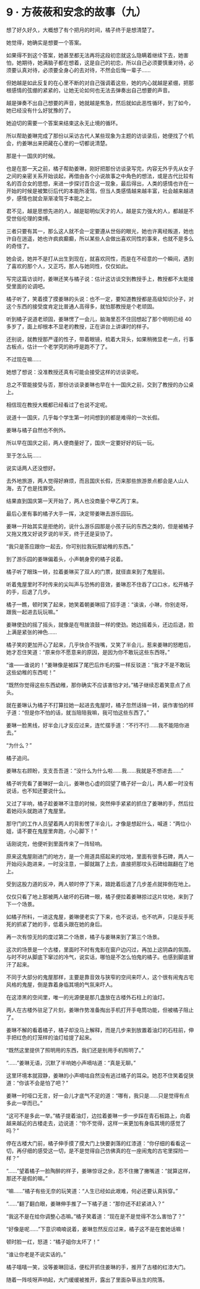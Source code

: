 # 9 · 方莜莜和安念的故事（九）

想了好久好久，大概想了有个把月的时间，橘子终于是想清楚了。

她觉得，她确实是想要一个答案。

如果得不到这个答案，她甚至都无法再将这段初恋就这么隐瞒着继续下去，她害怕，她期待，她满脑子都在想着，这是自己的初恋，所以自己必须要慎重对待，必须要认真对待，必须要全身心的去对待，不然会后悔一辈子……

但她越是如此反复的在心里不断的对自己强调着这些，她的内心就越是紧绷，把那根感情的弦绷的紧紧的，让她无论如何也无法去弹奏出自己想要的声音。

越是弹奏不出自己想要的声音，她就越是焦急，然后就如此恶性循环，到了如今，她已经没有什么好犹豫的了。

她迫切的需要一个答案来结束这永无止境的循环。

所以帮助姜琳完成了那份以采访古代人某些现象为主题的访谈录后，她便找了个机会，约姜琳出来把藏在心里的一切都说清楚。

那是十一国庆的时候。

也是在那一天之前，橘子帮助姜琳，刚好把那份访谈录写完，内容无外乎先从女子之间的亲密关系开始谈起，再借由各个小说故事之中角色的想法，或是古代比较有名的百合女的思想，来进一步探讨百合这一现象，最后得出，人类的感情也许在一开始的时候是被繁衍后代的本能所凌驾，但当人类感情越来越丰富，社会越来越进步，感情也就会渐渐凌驾于本能之上。

君不见，越是思想先进的人，越是聪明似天才的人，越是实力强大的人，都越是不受世俗伦理的束缚。

三者只要有其一，那么这人就不会一定要遵从世俗的眼光，她也许离经叛道，她也许自在逍遥，她也许疯疯癫癫，所以某些人会做出喜欢同性的事来，也就不是多么的奇怪了。

她会说，她并不是打从出生到现在，就喜欢同性，而是在不经意的一个瞬间，遇到了喜欢的那个人，又正巧，那人与她同性，仅仅如此。

写完这篇访谈时，姜琳还笑与橘子说：估计这访谈交到教授手上，教授都不太能接受里面的论调吧。

橘子听了，笑着摸了摸姜琳的头说：也不一定，要知道教授都是高级知识分子，对这个东西的接受度肯定比普通人高得多，就怕那教授是个老顽固。

听到橘子说道老顽固，姜琳愣了一会儿，脑海里忍不住回想起了那个明明已经 40 多岁了，面上却根本不显老的教授，正在讲台上讲课时的样子。

还别说，就教授那严谨的性子，带着眼镜，梳着大背头，如果稍微显老一点，行事古板点，估计一个老学究的称呼是跑不了了。

不过现在嘛……

她想了想说：没准教授还真有可能会接受这样的访谈录呢。

总之不管能接受与否，那份访谈录姜琳也早在十一国庆之前，交到了教授的办公桌上。

相信现在教授大概都已经看过了也说不定呢。

说道十一国庆，几乎每个学生第一时间想到的都是难得的一次长假。

姜琳与橘子自然也不例外。

所以早在国庆之前，两人便商量好了，国庆一定要好好的玩一玩。

至于怎么玩……

说实话两人还没想好。

去外地旅游，两人觉得好麻烦，而且国庆长假，历来那些旅游景点都会是人山人海，去了也是找罪受。

结果直到国庆第一天开始了，两人也没商量个甲乙丙丁来。

最后心里有事的橘子大手一挥，决定带姜琳去游乐园玩。

姜琳一开始其实是拒绝的，说什么游乐园那是小孩子玩的东西之类的，但是被橘子又拖又拽又好说歹说的半天，终于还是妥协了。

“我只是答应跟你一起去，你可别拉我玩那幼稚的东西。”

到了游乐园的姜琳偏着头，小声朝身旁的橘子说着。

橘子听了眼珠一转，拉着姜琳买了双人的门票，就径直来到了鬼屋前。

听着鬼屋里时不时传来的尖叫声与恐怖的音效，姜琳忍不住吞了口口水，松开橘子的手，后退了几步。

橘子一瞧，顿时笑了起来，她笑着朝姜琳招了招手道：“诶诶，小琳，你别走呀，跟我一起进去玩玩嘛。”

姜琳使劲的摇了摇头，就像是在甩拨浪鼓一样的使劲。她边摇着头，还边后退，脸上满是紧张的神色……

橘子笑的更加开心了起来，几乎快合不拢嘴，又笑了半会儿，惹来姜琳的怒瞪后，她才忍住笑道：“原来你不愿意来的原因，是因为你不敢玩这些东西呀。”

“谁——谁说的！”姜琳像是被踩了尾巴后炸毛的猫一样反驳道：“我才不是不敢玩这些幼稚的东西呢！”

“既然你觉得这些东西幼稚，那你确实不应该害怕才对。”橘子继续忍着笑意点了点头。

就在姜琳认为橘子不打算拉她一起进去鬼屋时，橘子忽然话锋一转，装作害怕的样子道：“但是你不怕的话，就当陪陪我嘛，我可怕这些东西了。”

姜琳一脸黑线，好半会儿才反应过来，连忙摆手道：“不行不行……我不能陪你进去。”

“为什么？”

橘子追问。

姜琳左右顾盼，支支吾吾道：“没什么为什么啦……我……我就是不想进去……”

橘子听完看了姜琳好一会儿，姜琳也心虚的回望了橘子好一会儿，两人都一时没有说话，也不知还要说什么。

又过了半响，橘子趁姜琳不注意的时候，突然伸手紧紧的抓住了姜琳的手，然后拉着她闷头就跑进了鬼屋里。

那守门的工作人员望着两人的背影愣了半会儿，才像是想起什么，喊道：“两位小姐，请不要在鬼屋里奔跑，小心脚下！”

话刚说完，他便听到里面传来了一阵轻响。

原来这鬼屋刚进门的地方，是一个用道具搭起来的坟地，里面有很多石碑，两人一开始闷头跑进来，一时没注意，一脚就踹了上去，直接把那坟头石碑给踹翻在了地上。

受到这股力道的反冲，两人顿时停了下来，踉跄着后退了几步差点就摔倒在地上。

仅仅只看了地上那被两人破坏的石碑一眼，橘子便拉着姜琳掠过这片坟地，来到了下一个场景。

如橘子所料，一进这鬼屋，姜琳便老实了下来，也不说话，也不吭声，只是反手死死的抓紧了她的手，低着头跟在她的身后。

再一次有惊无险的度过第二个场景，橘子与姜琳来到了第三个场景。

这次的场景是一个古楼，里面时不时有鬼影在窗户边闪过，再加上这阴森的氛围，与时不时从脚底下窜过的冷气，说实话，哪怕是不怎么怕鬼的橘子。也感到脚底冒汗了起来。

不同于大部分的鬼屋那样，主要是靠音效与狭窄的空间来吓人，这个很有闹鬼古宅风格的鬼屋，倒是靠着身临其境的气氛来吓人。

在这漆黑的空间里，唯一的光源便是那几盏放在古楼外石柱上的油灯。

两人在古楼外驻足了片刻，姜琳作势准备掏出手机打开手电筒功能，但被橘子阻止了。

姜琳不解的看着橘子，橘子却没马上解释，而是几步来到放置着油灯的石柱前，伸手把红色的灯笼样的油灯给提了起来。

“既然这里提供了照明用的东西，我们还是别用手机照明了。”

“……”姜琳无语，沉默了半响她小声嘀咕道：“真是无聊。”

这里环境本就寂静，姜琳的小声嘀咕自然没有逃过橘子的耳朵。她忍不住笑着促狭道：“你该不会是怕了吧？”

姜琳一时哑口无言，好一会儿才底气不足的道：“哪有，我只是……只是觉得有点多此一举而已。”

“这可不是多此一举。”橘子提着油灯，边拉着姜琳一步一步踩在青石板路上，向着越来越近的古楼走去，边说道：“你不觉得，这样一来更加有身临其境的感觉了吗？”

停在古楼大门前，橘子伸手摸了摸大门上快要剥落的红漆道：“你仔细的看看这一切，再仔细的感受这一切，是不是觉得自己仿佛真的在一座闹鬼的古宅里探险一样？”

“……”望着橘子一脸陶醉的样子，姜琳惊讶之余，忍不住撇了撇嘴道：“就算这样，那还不是假的嘛。”

“嘛……”橘子有些无奈的玩笑道：“人生已经如此艰难，何必还要认真拆穿。”

“……”翻了翻白眼，姜琳伸手推了一下橘子道：“那你还不赶紧进入？”

“我这不是在给你调整心态嘛。”橘子笑着道：“现在是不是觉得不怎么害怕了？”

“好像是呢……”下意识喃喃说着，姜琳忽然反应过来，橘子这不是在套她话嘛！

顿时脸一红，怒道：“橘子姐你太坏了！”

“谁让你老是不说实话的。”

橘子嘻嘻一笑，没等姜琳回话，便松开抓住姜琳的手，推开了古楼的红漆大门。

随着一阵吱呀声响起，大门缓缓被推开，露出了里面杂草丛生的院落。
